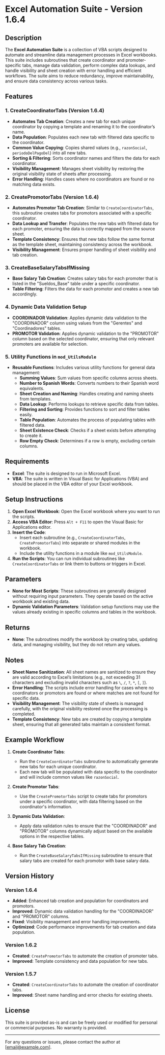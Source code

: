 # Excel Automation Suite - Version 1.6.4

## Description

The **Excel Automation Suite** is a collection of VBA scripts designed to automate and streamline data management processes in Excel workbooks. This suite includes subroutines that create coordinator and promoter-specific tabs, manage data validation, perform complex data lookups, and handle visibility and sheet creation with error handling and efficient workflows. The suite aims to reduce redundancy, improve maintainability, and ensure data consistency across various tasks.

## Features

### 1. **CreateCoordinatorTabs** (Version 1.6.4)

- **Automates Tab Creation**: Creates a new tab for each unique coordinator by copying a template and renaming it to the coordinator’s name.
- **Data Population**: Populates each new tab with filtered data specific to the coordinator.
- **Common Value Copying**: Copies shared values (e.g., `razonSocial`, `periodoDelPagoDel`) into all new tabs.
- **Sorting & Filtering**: Sorts coordinator names and filters the data for each coordinator.
- **Visibility Management**: Manages sheet visibility by restoring the original visibility state of sheets after processing.
- **Error Handling**: Handles cases where no coordinators are found or no matching data exists.

### 2. **CreatePromotorTabs** (Version 1.6.4)

- **Automates Promotor Tab Creation**: Similar to `CreateCoordinatorTabs`, this subroutine creates tabs for promotors associated with a specific coordinator.
- **Data Lookup and Transfer**: Populates the new tabs with filtered data for each promoter, ensuring the data is correctly mapped from the source sheet.
- **Template Consistency**: Ensures that new tabs follow the same format as the template sheet, maintaining consistency across the workbook.
- **Visibility Management**: Ensures proper handling of sheet visibility and tab creation.

### 3. **CreateBaseSalaryTabsIfMissing**

- **Base Salary Tab Creation**: Creates salary tabs for each promoter that is listed in the "Sueldos_Base" table under a specific coordinator.
- **Table Filtering**: Filters the data for each promotor and creates a new tab accordingly.

### 4. **Dynamic Data Validation Setup**

- **COORDINADOR Validation**: Applies dynamic data validation to the "COORDINADOR" column using values from the "Gerentes" and "Coordinadores" tables.
- **PROMOTOR Validation**: Applies dynamic validation to the "PROMOTOR" column based on the selected coordinator, ensuring that only relevant promoters are available for selection.

### 5. **Utility Functions in `mod_UtilsModule`**

- **Reusable Functions**: Includes various utility functions for general data management:
  - **Summing Values**: Sum values from specific columns across sheets.
  - **Number to Spanish Words**: Converts numbers to their Spanish word equivalents.
  - **Sheet Creation and Naming**: Handles creating and naming sheets from templates.
  - **Data Lookup**: Performs lookups to retrieve specific data from tables.
  - **Filtering and Sorting**: Provides functions to sort and filter tables easily.
  - **Table Population**: Automates the process of populating tables with filtered data.
  - **Sheet Existence Check**: Checks if a sheet exists before attempting to create it.
  - **Row Empty Check**: Determines if a row is empty, excluding certain columns.

## Requirements

- **Excel**: The suite is designed to run in Microsoft Excel.
- **VBA**: The suite is written in Visual Basic for Applications (VBA) and should be placed in the VBA editor of your Excel workbook.

## Setup Instructions

1. **Open Excel Workbook**: Open the Excel workbook where you want to run the scripts.
2. **Access VBA Editor**: Press `Alt + F11` to open the Visual Basic for Applications editor.
3. **Insert the Code**:
   - Insert each subroutine (e.g., `CreateCoordinatorTabs`, `CreatePromotorTabs`) into separate or shared modules in the workbook.
   - Include the utility functions in a module like `mod_UtilsModule`.
4. **Run the Scripts**: You can run individual subroutines like `CreateCoordinatorTabs` or link them to buttons or triggers in Excel.

## Parameters

- **None for Most Scripts**: These subroutines are generally designed without requiring input parameters. They operate based on the active workbook and existing data.
- **Dynamic Validation Parameters**: Validation setup functions may use the values already existing in specific columns and tables in the workbook.

## Returns

- **None**: The subroutines modify the workbook by creating tabs, updating data, and managing visibility, but they do not return any values.

## Notes

- **Sheet Name Sanitization**: All sheet names are sanitized to ensure they are valid according to Excel’s limitations (e.g., not exceeding 31 characters and excluding invalid characters such as `\`, `/`, `?`, `*`, `[`, `]`).
- **Error Handling**: The scripts include error handling for cases where no coordinators or promotors are found or where matches are not found for specific data.
- **Visibility Management**: The visibility state of sheets is managed carefully, with the original visibility restored once the processing is completed.
- **Template Consistency**: New tabs are created by copying a template sheet, ensuring that all generated tabs maintain a consistent format.

## Example Workflow

1. **Create Coordinator Tabs**:

   - Run the `CreateCoordinatorTabs` subroutine to automatically generate new tabs for each unique coordinator.
   - Each new tab will be populated with data specific to the coordinator and will include common values like `razonSocial`.

2. **Create Promotor Tabs**:

   - Use the `CreatePromotorTabs` script to create tabs for promotors under a specific coordinator, with data filtering based on the coordinator's information.

3. **Dynamic Data Validation**:

   - Apply data validation rules to ensure that the "COORDINADOR" and "PROMOTOR" columns dynamically adjust based on the available options in the respective tables.

4. **Base Salary Tab Creation**:
   - Run the `CreateBaseSalaryTabsIfMissing` subroutine to ensure that salary tabs are created for each promotor with base salary data.

## Version History

### Version 1.6.4

- **Added**: Enhanced tab creation and population for coordinators and promotors.
- **Improved**: Dynamic data validation handling for the "COORDINADOR" and "PROMOTOR" columns.
- **Fixed**: Visibility management and error handling improvements.
- **Optimized**: Code performance improvements for tab creation and data population.

### Version 1.6.2

- **Created**: `CreatePromotorTabs` to automate the creation of promoter tabs.
- **Improved**: Template consistency and data population for new tabs.

### Version 1.5.7

- **Created**: `CreateCoordinatorTabs` to automate the creation of coordinator tabs.
- **Improved**: Sheet name handling and error checks for existing sheets.

## License

This suite is provided as-is and can be freely used or modified for personal or commercial purposes. No warranty is provided.

---

For any questions or issues, please contact the author at [email@example.com].
